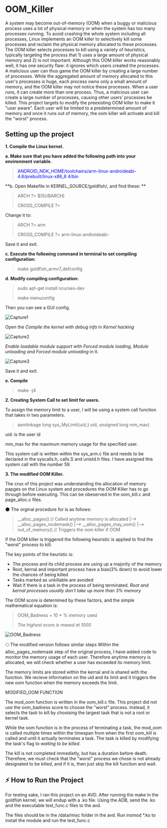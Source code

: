 # OOM_Killer
A system may become out-of-memory (OOM) when a buggy or malicious process uses
a lot of physical memory or when the system has too many processes running. To avoid
crashing the whole system including all processes, Linux implements an OOM killer to
selectively kill some processes and reclaim the physical memory allocated to these
processes. The OOM killer selects processes to kill using a variety of heuristics, typically
targeting the process that 1) uses a large amount of physical memory and 2) is not
important.
Although this OOM killer works reasonably well, it has one security flaw: it ignores which
users created the processes. A malicious user can thus game the OOM killer by creating
a large number of processes. While the aggregated amount of memory allocated to this
user's processes is huge, each process owns only a small amount of memory, and the
OOM killer may not notice these processes. When a user runs, it can
create more than one process. Thus, a malicious user can create a large number of
processes, causing other users’ processes be killed.
This project targets to modify the preexisting OOM killer to make it "user aware".
Each user will be limited to a predetermined amount of memory and once it runs out of memory,
the oom killer will activate and kill the "worst" process.

## Setting up the project
**1. Compile the Linux kernel.**

**a. Make sure that you have added the following path into your environment variable.**

><span style="color:blue">ANDROID_NDK_HOME/toolchains/arm-linux-androideabi-4.6/prebuilt/linux-x86_6
4/bin</span>

**b. Open Makefile in KERNEL_SOURCE/goldfish/, and find these: **

>ARCH ?= $(SUBARCH)
>
>CROSS_COMPILE ?=

Change it to:
 
> ARCH ?= arm
>
> CROSS_COMPILE ?= arm-linux-androideabi-

Save it and exit.
 
**c. Execute the following command in terminal to set compiling configuration:**

>make goldfish_armv7_defconfig

**d. Modify compiling configuration:**

>sudo apt-get install ncurses-dev
>
>make menuconfig

Then you can see a GUI config. 

![Capture1](https://github.com/juzuz/OOM_Killer/blob/master/assets/Capture.PNG)

Open the <em>Compile the kernel with debug info</em> in <em>Kernel hacking</em>

![Capture2](https://github.com/juzuz/OOM_Killer/blob/master/assets/Capture2.PNG)

<em>Enable loadable module support</em> with <em>Forced module loading, Module unloading
and Forced module unloading</em> in it. 

![Capture3](https://github.com/juzuz/OOM_Killer/blob/master/assets/Capture3.PNG)

Save it and exit.

**e. Compile**

>make -j4

**2. Creating System Call to set limit for users.**

To assign the memory limit to a user, I will be using a system call function that takes in two parameters. 

>asmlinkage long sys_MyLimit(uid_t uid, unsigned long mm_max)

uid: is the user id

mm_max for the maximum memory usage for the specified user.

This system call is written within the sys_arm.c file and needs to be declared in the syscalls.h, calls.S and unistd.h files. I have assigned this system call with the number 59.


**3. The modified OOM Killer.**

The crux of this project was understanding the allocation of memory papges on the Linux system and procedures the OOM Killer has to go through before executing. This can be obeserved in the oom_kill.c and page_alloc.c files. 

🌑 The orginal procedure for is as follows:

> __alloc_pages() // Called anytime memory is allocated
>   |--> __alloc_pages_nodemask()
>       |--> __alloc_pages_may_oom()
>           |--> out_of_memory() // Triggers the oom killer if OOM

If the OOM killer is triggered the following heuristic is applied to find the "worst" process to kill:

The key points of the heuristic is:

- The process and its child process are using up a majority of the memory
- Root, kernal and important process have a bias(3% down) to avoid lower the chances of being killed
- Tasks marked as unkillable are avoided 
- Wait if there is a task in the process of being terminated.
*Root and kernal processes usually don't take up more than 3% memory*

The OOM score is determined by these factors, and the simple mathematical equation is:

> OOM_Badness = 10 * % memory used
>
> *The highest score is maxed at 1000*

![OOM_Badness](https://github.com/juzuz/OOM_Killer/blob/master/assets/OOM_score.PNG)

🌕 The modified version follows similar steps
Within the alloc_pages_nodemask step of the original process, I have added code to monitor the memory usage of each user. Therefore anytime memory is allocated, we will check whether a user has exceeded its memory limit. 

The memory limits are stored within the kernal and is shared with the function.
We recieve information on the uid and its limit and it triggers the new oom function when the memory exceeds the limit.

MODIFIED_OOM FUNCTION

The mod_oom function is written in the oom_kill.c file.
This project did not use the oom_badness score to choose the "worst" process. Instead, it selects the task to kill by chooising the largest task that is not a root or kernel task.

While the oom function is in the process of terminating a task, the mod_oom is called multiple times within the timespan from when the first oom_kill is called and until it actually terminates a task. The task is killed by modifying the task's flag to <em>waiting to be killed</em>.

The kill is not completed immedietly, but has a duration before death. Therefore, we must check that the "worst" process we chose is not already designated to be killed, and if it is, then just skip the kill function and wait.

## ⚡ How to Run the Project
For testing sake, I ran this project on an AVD. After running the make in the goldfish kernel, we will endup with a .ko file. 
Using the ADB, send the .ko and the executable test_func.c files to the avd.

The files should be in the /data/misc folder in the avd.
Run insmod *.ko to install the module and run the test_func.c









